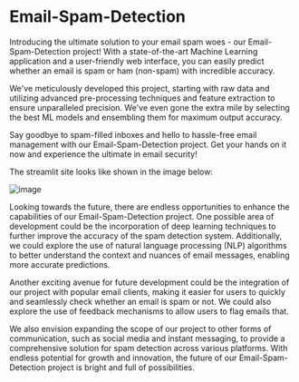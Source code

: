 # Email-Spam-Detection
Introducing the ultimate solution to your email spam woes - our Email-Spam-Detection project! With a state-of-the-art Machine Learning application and a user-friendly web interface, you can easily predict whether an email is spam or ham (non-spam) with incredible accuracy.

We've meticulously developed this project, starting with raw data and utilizing advanced pre-processing techniques and feature extraction to ensure unparalleled precision. We've even gone the extra mile by selecting the best ML models and ensembling them for maximum output accuracy.

Say goodbye to spam-filled inboxes and hello to hassle-free email management with our Email-Spam-Detection project. Get your hands on it now and experience the ultimate in email security!

The streamlit site looks like shown in the image below:

![image](https://user-images.githubusercontent.com/72991419/235753973-6f87f61f-2a7b-49ad-bffc-f8e5f118d754.png)


Looking towards the future, there are endless opportunities to enhance the capabilities of our Email-Spam-Detection project. One possible area of development could be the incorporation of deep learning techniques to further improve the accuracy of the spam detection system. Additionally, we could explore the use of natural language processing (NLP) algorithms to better understand the context and nuances of email messages, enabling more accurate predictions.

Another exciting avenue for future development could be the integration of our project with popular email clients, making it easier for users to quickly and seamlessly check whether an email is spam or not. We could also explore the use of feedback mechanisms to allow users to flag emails that.

We also envision expanding the scope of our project to other forms of communication, such as social media and instant messaging, to provide a comprehensive solution for spam detection across various platforms. With endless potential for growth and innovation, the future of our Email-Spam-Detection project is bright and full of possibilities.
